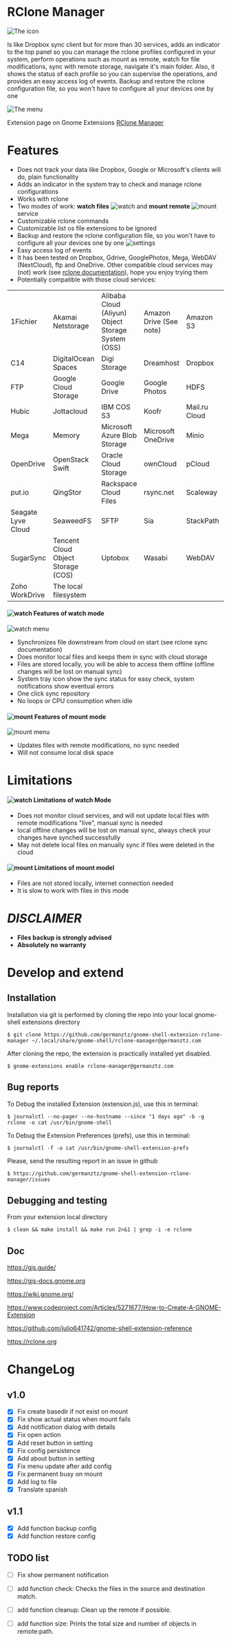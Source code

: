 RClone Manager
==============

![The icon](docs/icon.png) 

Is like Dropbox sync client but for more than 30 services, adds an indicator to the top panel so you can manage the rclone profiles configured in your system, perform operations such as mount as remote, watch for file modifications, sync with remote storage, navigate it's main folder. Also, it shows the status of each profile so you can supervise the operations, and provides an easy access log of events. Backup and restore the rclone configuration file, so you won't have to configure all your devices one by one

![The menu](docs/menu.png)

Extension page on Gnome Extensions [RClone Manager](https://extensions.gnome.org/extension/5006/rclone-manager)

# Features 

- Does not track your data like Dropbox, Google or Microsoft's clients will do, plain functionality
- Adds an indicator in the system tray to check and manage rclone configurations
- Works with rclone
- Two modes of work: **watch files** ![watch](docs/watch%20icon.png) and **mount remote** ![mount](docs/mount%20icon.png)  service
- Customizable rclone commands
- Customizable list os file extensions to be ignored
- Backup and restore the rclone configuration file, so you won't have to configure all your devices one by one
![settings](docs/settings.png)
- Easy access log of events 
- It has been tested on Dropbox, Gdrive, GooglePhotos, Mega, WebDAV (NextCloud), ftp and OneDrive. Other compatible cloud services may (not) work (see [rclone documentation](https://rclone.org/overview/)), hope you enjoy trying them
- Potentially compatible with those cloud services: 

|||||||
|--|--|--|--|--|--|
1Fichier| Akamai Netstorage| Alibaba Cloud (Aliyun) Object Storage System (OSS)| Amazon Drive (See note)| Amazon S3| Backblaze B2| Box| Ceph| Citrix ShareFile| 
C14| DigitalOcean Spaces| Digi Storage| Dreamhost| Dropbox| Enterprise File Fabric| 
FTP| Google Cloud Storage| Google Drive|Google Photos| HDFS| HTTP| 
Hubic| Jottacloud| IBM COS S3| Koofr| Mail.ru Cloud| Memset Memstore| 
Mega| Memory| Microsoft Azure Blob Storage| Microsoft OneDrive| Minio| Nextcloud| OVH| 
OpenDrive| OpenStack Swift| Oracle Cloud Storage| ownCloud| pCloud| premiumize.me| 
put.io| QingStor| Rackspace Cloud Files| rsync.net| Scaleway| Seafile| 
Seagate Lyve Cloud| SeaweedFS| SFTP| Sia| StackPath| Storj| 
SugarSync| Tencent Cloud Object Storage (COS)| Uptobox| Wasabi| WebDAV| Yandex Disk| 
Zoho WorkDrive| The local filesystem 

#### ![watch](docs/watch%20icon.png) Features of watch mode 

![watch menu](docs/watch%20menu.png)

- Synchronizes file downstream from cloud on start (see rclone sync documentation)
- Does monitor local files and keeps them in sync with cloud storage
- Files are stored locally, you will be able to access them offline (offline changes will be lost on manual sync)
- System tray icon show the sync status for easy check, system notifications show eventual errors
- One click sync repository
- No loops or CPU consumption when idle

#### ![mount](docs/mount%20icon.png) Features of mount mode

![mount menu](docs/mount%20menu.png)

- Updates files with remote modifications, no sync needed
- Will not consume local disk space

# Limitations

#### ![watch](docs/watch%20icon.png) Limitations of watch Mode

- Does not monitor cloud services, and will not update local files with remote modifications "live", manual sync is needed
- local offline changes will be lost on manual sync, always check your changes have synched successfully
- May not delete local files on manually sync if files were deleted in the cloud

#### ![mount](docs/mount%20icon.png) Limitations of mount model

- Files are not stored locally, internet connection needed
- It is slow to work with files in this mode

# **_DISCLAIMER_**

- **Files backup is strongly advised**
- **Absolutely no warranty**

# Develop and extend
## Installation

Installation via git is performed by cloning the repo into your local gnome-shell extensions directory

    $ git clone https://github.com/germanztz/gnome-shell-extension-rclone-manager ~/.local/share/gnome-shell/rclone-manager@germanztz.com

After cloning the repo, the extension is practically installed yet disabled. 

    $ gnome-extensions enable rclone-manager@germanztz.com

## Bug reports

To Debug the installed Extension (extension.js), use this in terminal:

    $ journalctl --no-pager --no-hostname --since "1 days ago" -b -g rclone -o cat /usr/bin/gnome-shell

To Debug the Extension Preferences (prefs), use this in terminal:

    $ journalctl -f -o cat /usr/bin/gnome-shell-extension-prefs

Please, send the resulting report in an issue in github

    $ https://github.com/germanztz/gnome-shell-extension-rclone-manager/issues

## Debugging and testing

From your extension local directory

    $ clean && make install && make run 2>&1 | grep -i -e rclone

## Doc

https://gjs.guide/

https://gjs-docs.gnome.org

https://wiki.gnome.org/

https://www.codeproject.com/Articles/5271677/How-to-Create-A-GNOME-Extension

https://github.com/julio641742/gnome-shell-extension-reference

https://rclone.org

# ChangeLog

## v1.0

- [x] Fix create basedir if not exist on mount
- [x] Fix show actual status when mount fails
- [x] Add notification dialog with details
- [x] Fix open action
- [x] Add reset button in setting
- [x] Fix config persistence
- [x] Add about button in setting
- [x] Fix menu update after add config
- [x] Fix permanent busy on mount
- [x] Add log to file
- [x] Translate spanish

## v1.1

- [x] Add function backup config
- [x] Add function restore config

## TODO list
- [ ] Fix show permanent notification
- [ ] add function check: Checks the files in the source and destination match.
- [ ] add function cleanup: Clean up the remote if possible.
- [ ] add function size: Prints the total size and number of objects in remote:path.

